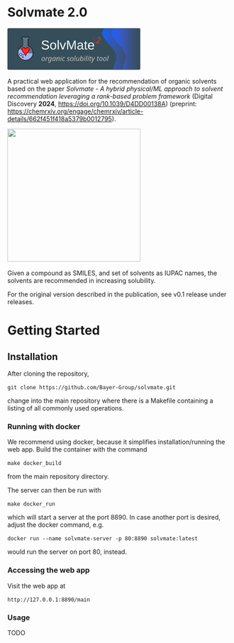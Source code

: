 <!--<img src="/logo.png" width="200">-->


# Solvmate 2.0
<img src="https://github.com/Bayer-Group/solvmate/blob/main/sm2/js/hydro_banner.svg" alt="Solvmate 2.0 Logo" width="300"/>

A practical web application for the recommendation of organic solvents
based on the paper 
*Solvmate - A hybrid physical/ML approach to solvent recommendation leveraging a rank-based problem framework* 
(Digital Discovery **2024**, https://doi.org/10.1039/D4DD00138A)
(preprint: https://chemrxiv.org/engage/chemrxiv/article-details/662f451f418a5379b0012795).

<img src="/figures/figure_webapp_2.svg" width="300" height="300">

Given a compound as SMILES, and set of solvents as IUPAC names,
the solvents are recommended in increasing solubility.

For the original version described in the publication, see v0.1 release under releases.

# Getting Started
## Installation
After cloning the repository,
```
git clone https://github.com/Bayer-Group/solvmate.git
```
change into the main repository where there is a Makefile containing a listing
of all commonly used operations.

### Running with docker
We recommend using docker, because it simplifies installation/running the web app.
Build the container with the command
```
make docker_build
```
from the main repository directory.

The server can then be run with
```
make docker_run
```
which will start a server at the port 8890.
In case another port is desired, adjust the docker command, e.g.
```
docker run --name solvmate-server -p 80:8890 solvmate:latest
```
would run the server on port 80, instead.

### Accessing the web app
Visit the web app at
```
http://127.0.0.1:8890/main
```

### Usage
TODO

